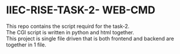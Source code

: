 # IIEC-RISE-TASK-2- WEB-CMD
This repo contains the script requird for the task-2.<br>
The CGI script is written in python and html together.<br>
This project is single file driven that is both frontend and backend are together in 1 file.

